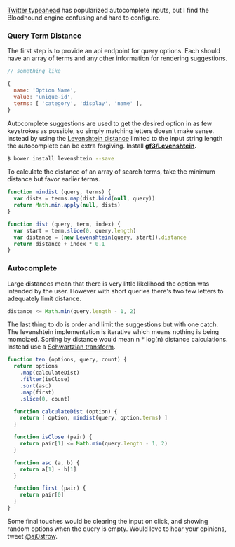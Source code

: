 [Twitter typeahead](https://twitter.github.io/typeahead.js/examples/) has popularized autocomplete inputs, but I find the Bloodhound engine confusing and hard to configure. 

### Query Term Distance

The first step is to provide an api endpoint for query options. Each should have an array of terms and any other information for rendering suggestions.

```javascript
// something like

{
  name: 'Option Name',
  value: 'unique-id',
  terms: [ 'category', 'display', 'name' ],
}
```

Autocomplete suggestions are used to get the desired option in as few keystrokes as possible, so simply matching letters doesn't make sense. Instead by using the [Levenshtein distance](http://en.wikipedia.org/wiki/Levenshtein_distance) limited to the input string length the autocomplete can be extra forgiving. Install **[gf3/Levenshtein](https://github.com/gf3/Levenshtein).**

```sh
$ bower install levenshtein --save
```

To calculate the distance of an array of search terms, take the minimum distance but favor earlier terms.

```javascript
function mindist (query, terms) {
  var dists = terms.map(dist.bind(null, query))
  return Math.min.apply(null, dists)
}

function dist (query, term, index) {
  var start = term.slice(0, query.length)
  var distance = (new Levenshtein(query, start)).distance
  return distance + index * 0.1
}
```

### Autocomplete

Large distances mean that there is very little likelihood the option was intended by the user. However with short queries there's two few letters to adequately limit distance. 

```javascript
distance <= Math.min(query.length - 1, 2)
```

The last thing to do is order and limit the suggestions but with one catch. The levenshtein implementation is iterative which means nothing is being momoized. Sorting by distance would mean n * log(n) distance calculations. Instead use a [Schwartzian transform](http://en.wikipedia.org/wiki/Schwartzian_transform).

```javascript
function ten (options, query, count) {
  return options
    .map(calculateDist)
    .filter(isClose)
    .sort(asc)
    .map(first)
    .slice(0, count)

  function calculateDist (option) {
    return [ option, mindist(query, option.terms) ]
  }

  function isClose (pair) {
    return pair[1] <= Math.min(query.length - 1, 2)
  }

  function asc (a, b) {
    return a[1] - b[1]
  }

  function first (pair) {
    return pair[0]
  }
}
```

Some final touches would be clearing the input on click, and showing random options when the query is empty. Would love to hear your opinions, tweet [@aj0strow](https://twitter.com/aj0strow). 
